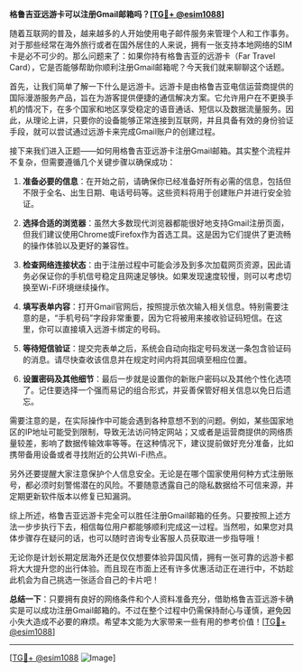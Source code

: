 **格鲁吉亚远游卡可以注册Gmail邮箱吗？[[TG💪+ @esim1088](https://t.me/s/esim1088)]**

随着互联网的普及，越来越多的人开始使用电子邮件服务来管理个人和工作事务。对于那些经常在海外旅行或者在国外居住的人来说，拥有一张支持本地网络的SIM卡是必不可少的。那么问题来了：如果你持有格鲁吉亚的远游卡（Far Travel Card），它是否能够帮助你顺利注册Gmail邮箱呢？今天我们就来聊聊这个话题。

首先，让我们简单了解一下什么是远游卡。远游卡是由格鲁吉亚电信运营商提供的国际漫游服务产品，旨在为游客提供便捷的通信解决方案。它允许用户在不更换手机的情况下，在多个国家和地区享受稳定的语音通话、短信以及数据流量服务。因此，从理论上讲，只要你的设备能够正常连接到互联网，并且具备有效的身份验证手段，就可以尝试通过远游卡来完成Gmail账户的创建过程。

接下来我们进入正题——如何用格鲁吉亚远游卡注册Gmail邮箱。其实整个流程并不复杂，但需要遵循几个关键步骤以确保成功：

1. **准备必要的信息**：在开始之前，请确保你已经准备好所有必需的信息，包括但不限于全名、出生日期、电话号码等。这些资料将用于创建账户并进行安全验证。

2. **选择合适的浏览器**：虽然大多数现代浏览器都能很好地支持Gmail注册页面，但我们建议使用Chrome或Firefox作为首选工具。这是因为它们提供了更流畅的操作体验以及更好的兼容性。

3. **检查网络连接状态**：由于注册过程中可能会涉及到多次加载网页资源，因此请务必保证你的手机信号稳定且网速足够快。如果发现速度较慢，则可以考虑切换至Wi-Fi环境继续操作。

4. **填写表单内容**：打开Gmail官网后，按照提示依次输入相关信息。特别需要注意的是，“手机号码”字段非常重要，因为它将被用来接收验证码短信。在这里，你可以直接填入远游卡绑定的号码。

5. **等待短信验证**：提交完表单之后，系统会自动向指定号码发送一条包含验证码的消息。请尽快查收该信息并在规定时间内将其回填至相应位置。

6. **设置密码及其他细节**：最后一步就是设置你的新账户密码以及其他个性化选项了。记住要选择一个强而易记的组合形式，并妥善保管好相关信息以免日后遗忘。

需要注意的是，在实际操作中可能会遇到各种意想不到的问题。例如，某些国家地区的IP地址可能受到限制，导致无法访问特定网站；又或者是运营商提供的网络质量较差，影响了数据传输效率等等。在这种情况下，建议提前做好充分准备，比如携带备用设备或者寻找附近的公共Wi-Fi热点。

另外还要提醒大家注意保护个人信息安全。无论是在哪个国家使用何种方式注册账号，都必须时刻警惕潜在的风险。不要随意透露自己的隐私数据给不可信来源，并定期更新软件版本以修复已知漏洞。

综上所述，格鲁吉亚远游卡完全可以胜任注册Gmail邮箱的任务。只要按照上述方法一步步执行下去，相信每位用户都能够顺利完成这一过程。当然啦，如果您对具体步骤存在疑问的话，也可以随时咨询专业客服人员获取进一步指导哦！

无论你是计划长期定居海外还是仅仅想要体验异国风情，拥有一张可靠的远游卡都将大大提升您的出行体验。而且现在市面上还有许多优惠活动正在进行中，不妨趁此机会为自己挑选一张适合自己的卡片吧！

**总结一下**：只要拥有良好的网络条件和个人资料准备充分，借助格鲁吉亚远游卡确实是可以成功注册Gmail邮箱的。不过在整个过程中仍需保持耐心与谨慎，避免因小失大造成不必要的麻烦。希望本文能为大家带来一些有用的参考价值！[[TG💪+ @esim1088](https://t.me/s/esim1088)]

---

[[TG💪+ @esim1088](https://t.me/s/esim1088) ![Image](https://i.postimg.cc/4NQfJmqS/Snipaste-2025-05-13-00-14-12.png)]